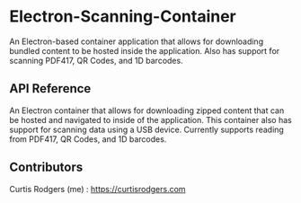 # Electron-Scanning-Container
An Electron-based container application that allows for downloading bundled content to be hosted inside the application.  Also has support for scanning PDF417, QR Codes, and 1D barcodes.

## API Reference


An Electron container that allows for downloading zipped content that can be hosted and navigated to inside of the application.  This container also has support for scanning data using a USB device.  Currently supports reading from PDF417, QR Codes, and 1D barcodes.


## Contributors


Curtis Rodgers (me) : https://curtisrodgers.com
